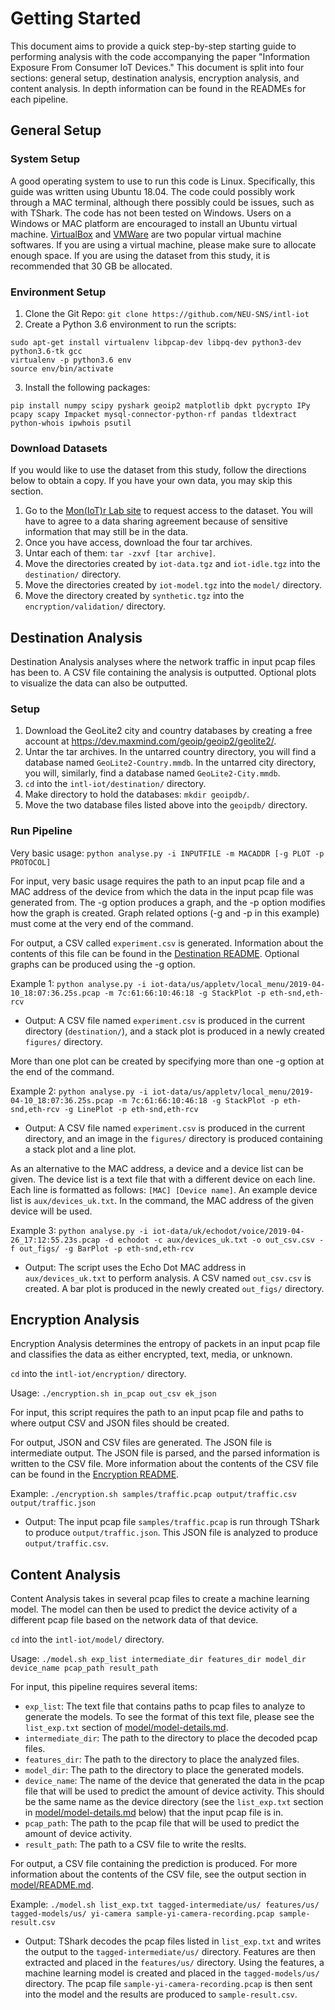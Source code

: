 # Getting Started
This document aims to provide a quick step-by-step starting guide to performing analysis with the code accompanying the paper "Information Exposure From Consumer IoT Devices." This document is split into four sections: general setup, destination analysis, encryption analysis, and content analysis. In depth information can be found in the READMEs for each pipeline.

## General Setup
### System Setup
A good operating system to use to run this code is Linux. Specifically, this guide was written using Ubuntu 18.04. The code could possibly work through a MAC terminal, although there possibly could be issues, such as with TShark. The code has not been tested on Windows. Users on a Windows or MAC platform are encouraged to install an Ubuntu virtual machine. [VirtualBox](https://www.virtualbox.org/) and [VMWare](https://www.vmware.com/) are two popular virtual machine softwares. If you are using a virtual machine, please make sure to allocate enough space. If you are using the dataset from this study, it is recommended that 30 GB be allocated.

### Environment Setup
1) Clone the Git Repo: `git clone https://github.com/NEU-SNS/intl-iot`
2) Create a Python 3.6 environment to run the scripts:
```
sudo apt-get install virtualenv libpcap-dev libpq-dev python3-dev python3.6-tk gcc
virtualenv -p python3.6 env
source env/bin/activate
```
3) Install the following packages:
```
pip install numpy scipy pyshark geoip2 matplotlib dpkt pycrypto IPy pcapy scapy Impacket mysql-connector-python-rf pandas tldextract python-whois ipwhois psutil
```

### Download Datasets
If you would like to use the dataset from this study, follow the directions below to obtain a copy. If you have your own data, you may skip this section.

1) Go to the [Mon(IoT)r Lab site](https://moniotrlab.ccis.neu.edu/imc19/) to request access to the dataset. You will have to agree to a data sharing agreement because of sensitive information that may still be in the data.
2) Once you have access, download the four tar archives.
3) Untar each of them: `tar -zxvf [tar archive]`.
4) Move the directories created by `iot-data.tgz` and `iot-idle.tgz` into the `destination/` directory.
5) Move the directories created by `iot-model.tgz` into the `model/` directory.
6) Move the directory created by `synthetic.tgz` into the `encryption/validation/` directory.

## Destination Analysis
Destination Analysis analyses where the network traffic in input pcap files has been to. A CSV file containing the analysis is outputted. Optional plots to visualize the data can also be outputted.

### Setup
1) Download the GeoLite2 city and country databases by creating a free account at https://dev.maxmind.com/geoip/geoip2/geolite2/.
2) Untar the tar archives. In the untarred country directory, you will find a database named `GeoLite2-Country.mmdb`. In the untarred city directory, you will, similarly, find a database named `GeoLite2-City.mmdb`.
3) `cd` into the `intl-iot/destination/` directory.
4) Make directory to hold the databases: `mkdir geoipdb/`.
5) Move the two database files listed above into the `geoipdb/` directory.

### Run Pipeline
Very basic usage: `python analyse.py -i INPUTFILE -m MACADDR [-g PLOT -p PROTOCOL]`

For input, very basic usage requires the path to an input pcap file and a MAC address of the device from which the data in the input pcap file was generated from. The -g option produces a graph, and the -p option modifies how the graph is created. Graph related options (-g and -p in this example) must come at the very end of the command.

For output, a CSV called `experiment.csv` is generated. Information about the contents of this file can be found in the [Destination README](./destination/README.md). Optional graphs can be produced using the -g option.

Example 1: `python analyse.py -i iot-data/us/appletv/local_menu/2019-04-10_18:07:36.25s.pcap -m 7c:61:66:10:46:18 -g StackPlot -p eth-snd,eth-rcv`
   - Output: A CSV file named `experiment.csv` is produced in the current directory (`destination/`), and a stack plot is produced in a newly created `figures/` directory.

More than one plot can be created by specifying more than one -g option at the end of the command.

Example 2: `python analyse.py -i iot-data/us/appletv/local_menu/2019-04-10_18:07:36.25s.pcap -m 7c:61:66:10:46:18 -g StackPlot -p eth-snd,eth-rcv -g LinePlot -p eth-snd,eth-rcv`
   - Output: A CSV file named `experiment.csv` is produced in the current directory, and an image in the `figures/` directory is produced containing a stack plot and a line plot.

As an alternative to the MAC address, a device and a device list can be given. The device list is a text file that with a different device on each line. Each line is formatted as follows: `[MAC] [Device name]`. An example device list is `aux/devices_uk.txt`. In the command, the MAC address of the given device will be used.

Example 3: `python analyse.py -i iot-data/uk/echodot/voice/2019-04-26_17:12:55.23s.pcap -d echodot -c aux/devices_uk.txt -o out_csv.csv -f out_figs/ -g BarPlot -p eth-snd,eth-rcv`
   - Output: The script uses the Echo Dot MAC address in `aux/devices_uk.txt` to perform analysis. A CSV named `out_csv.csv` is created. A bar plot is produced in the newly created `out_figs/` directory.

## Encryption Analysis
Encryption Analysis determines the entropy of packets in an input pcap file and classifies the data as either encrypted, text, media, or unknown.

`cd` into the `intl-iot/encryption/` directory.

Usage: `./encryption.sh in_pcap out_csv ek_json`

For input, this script requires the path to an input pcap file and paths to where output CSV and JSON files should be created.

For output, JSON and CSV files are generated. The JSON file is intermediate output. The JSON file is parsed, and the parsed information is written to the CSV file. More information about the contents of the CSV file can be found in the [Encryption README](./encryption/README.md).

Example: `./encryption.sh samples/traffic.pcap output/traffic.csv output/traffic.json`
   - Output: The input pcap file `samples/traffic.pcap` is run through TShark to produce `output/traffic.json`. This JSON file is analyzed to produce `output/traffic.csv`.

## Content Analysis
Content Analysis takes in several pcap files to create a machine learning model. The model can then be used to predict the device activity of a different pcap file based on the network data of that device.

`cd` into the `intl-iot/model/` directory.

Usage: `./model.sh exp_list intermediate_dir features_dir model_dir device_name pcap_path result_path`

For input, this pipeline requires several items:
- `exp_list`: The text file that contains paths to pcap files to analyze to generate the models. To see the format of this text file, please see the `list_exp.txt` section of [model/model-details.md](model/model-details.md).
- `intermediate_dir`: The path to the directory to place the decoded pcap files.
- `features_dir`: The path to the directory to place the analyzed files.
- `model_dir`: The path to the directory to place the generated models.
- `device_name`: The name of the device that generated the data in the pcap file that will be used to predict the amount of device activity. This should be the same name as the device directory (see the `list_exp.txt` section in [model/model-details.md](model/model-details.md) below) that the input pcap file is in.
- `pcap_path`: The path to the pcap file that will be used to predict the amount of device activity.
- `result_path`: The path to a CSV file to write the reslts.

For output, a CSV file containing the prediction is produced. For more information about the contents of the CSV file, see the output section in [model/README.md](model/README.md).

Example: `./model.sh list_exp.txt tagged-intermediate/us/ features/us/ tagged-models/us/ yi-camera sample-yi-camera-recording.pcap sample-result.csv`
   - Output: TShark decodes the pcap files listed in `list_exp.txt` and writes the output to the `tagged-intermediate/us/` directory. Features are then extracted and placed in the `features/us/` directory. Using the features, a machine learning model is created and placed in the `tagged-models/us/` directory. The pcap file `sample-yi-camera-recording.pcap` is then sent into the model and the results are produced to `sample-result.csv`.

